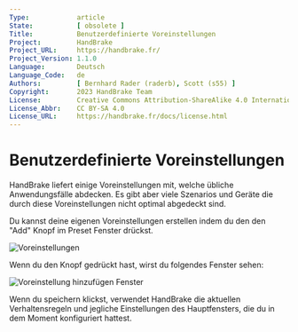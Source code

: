 ```yaml
---
Type:            article
State:           [ obsolete ]
Title:           Benutzerdefinierte Voreinstellungen
Project:         HandBrake
Project_URL:     https://handbrake.fr/
Project_Version: 1.1.0
Language:        Deutsch
Language_Code:   de
Authors:         [ Bernhard Rader (raderb), Scott (s55) ]
Copyright:       2023 HandBrake Team
License:         Creative Commons Attribution-ShareAlike 4.0 International
License_Abbr:    CC BY-SA 4.0
License_URL:     https://handbrake.fr/docs/license.html
---
```


Benutzerdefinierte Voreinstellungen
=============================

HandBrake liefert einige Voreinstellungen mit, welche übliche Anwendungsfälle abdecken. Es gibt aber viele Szenarios und Geräte die durch diese Voreinstellungen nicht optimal abgedeckt sind.

Du kannst deine eigenen Voreinstellungen erstellen indem du den den "Add" Knopf im Preset Fenster drückst.

![Voreinstellungen](../../../en/images/windows/preset-controls-1.0.0.png "Voreinstellungen")

Wenn du den Knopf gedrückt hast, wirst du folgendes Fenster sehen:

![Voreinstellung hinzufügen Fenster](../../../en/images/windows/add-preset-1.0.0.png "Voreinstellungen hinzufügen Fenster")

Wenn du speichern klickst, verwendet HandBrake die aktuellen Verhaltensregeln und jegliche Einstellungen des Hauptfensters, die du in dem Moment konfiguriert hattest.

